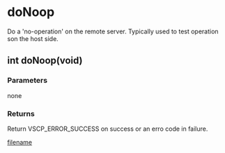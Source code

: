 # doNoop

Do a 'no-operation' on the remote server. Typically used to test operation son the host side.

## int doNoop(void)

### Parameters
none

### Returns
Return VSCP_ERROR_SUCCESS on success or an erro code in failure.

[filename](./bottom_copyright.md ':include')